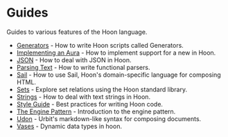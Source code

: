 # Guides

Guides to various features of the Hoon language.

- [Generators](generators.md) - How to write Hoon scripts called Generators.
- [Implementing an Aura](aura-guide.md) - How to implement support for a new in Hoon.
- [JSON](json-guide.md) - How to deal with JSON in Hoon.
- [Parsing Text](parsing.md) - How to write functional parsers.
- [Sail](sail.md) - How to use Sail, Hoon's domain-specific language for composing HTML.
- [Sets](sets.md) - Explore set relations using the Hoon standard library.
- [Strings](strings.md) - How to deal with text strings in Hoon.
- [Style Guide](style.md) - Best practices for writing Hoon code.
- [The Engine Pattern](engine-pattern.md) - Introduction to the engine pattern.
- [Udon](udon.md) - Urbit's markdown-like syntax for composing documents.
- [Vases](vases.md) - Dynamic data types in hoon.
